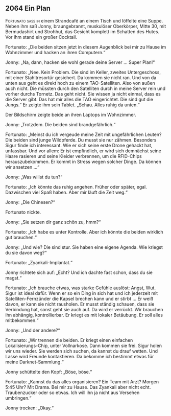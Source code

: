 ## **2064** Ein Plan

<span style="font-variant:small-caps;">Fortunato saß in</span> einem Strandcafé an einem Tisch und löffelte eine Suppe.
Neben ihm saß Jonny, braungebrannt, muskulöser Oberkörper, Mitte 30, mit Bermudashirt und Strohhut, das Gesicht komplett im Schatten des Hutes.
Vor ihm stand ein großer Cocktail.

Fortunato: „Die beiden sitzen jetzt in diesem Augenblick bei mir zu Hause im Wohnzimmer und hacken an ihren Computern.“

Jonny: „Na, dann, hacken sie wohl gerade deine Server ... Super Plan!“

Fortunato: „Nee.
Kein Problem.
Die sind im Keller, zweites Untergeschoss, mit einer Stahltresortür gesichert.
Da kommen sie nicht ran.
Und von da unten aus geht es direkt hoch zu einem TAO-Satelliten.
Also von außen auch nicht.
Die müssten durch den Satelliten durch in meine Server rein und vorher durchs Tornetz.
Das geht nicht.
Sie wissen ja nicht einmal, dass es die Server gibt.
Das hat mir alles die TAO eingerichtet.
Die sind gut die Jungs.“
Er zeigte ihm sein Tablet.
„Schau.
Alles ruhig da unten.“

Der Bildschirm zeigte beide an ihren Laptops im Wohnzimmer.

Jonny: „Trotzdem.
Die beiden sind brandgefährlich.“

Fortunato: „Meinst du ich vergeude meine Zeit mit ungefährlichen Leuten?
Die beiden sind junge Wildpferde.
Du musst sie nur zähmen.
Besonders Sigur finde ich interessant.
Wie er sich seine erste Drone gehackt hat, unfassbar.
Und vor allem: Er ist empfindlich, er wird sich demnächst seine Haare rasieren und seine Kleider verbrennen, um die RFID-Chips herauszubekommen.
Er kommt in Stress wegen solcher Dinge.
Da können wir ansetzen ...“

Jonny: „Was willst du tun?“

Fortunato: „Ich könnte das ruhig angehen.
Früher oder später, egal.
Dazwischen viel Spaß haben.
Aber mir läuft die Zeit weg.“

Jonny: „Die Chinesen?“

Fortunato nickte.

Jonny: „Sie setzen dir ganz schön zu, hmm?“

Fortunato: „Ich habe es unter Kontrolle.
Aber ich könnte die beiden wirklich gut brauchen.“

Jonny: „Und wie?
Die sind stur.
Sie haben eine eigene Agenda.
Wie kriegst du sie davon weg?“

Fortunato: „Zyankali-Implantat.“

Jonny richtete sich auf: „Echt?
Und ich dachte fast schon, dass du sie magst.“

Fortunato: „Ich brauche etwas, was starke Gefühle auslöst: Angst, Wut.
Sigur ist ideal dafür.
Wenn er so ein Ding in sich hat und ich jederzeit mit Satelliten-Fernzünder die Kapsel brechen kann und er stirbt ...
Er weiß davon, er kann sie nicht rausholen.
Er musst ständig schauen, dass sie Verbindung hat, sonst geht sie auch auf.
Da wird er verrückt.
Wir brauchen ihn abhängig, kontrollierbar.
Er kriegt es mit lokaler Betäubung.
Er soll alles mitbekommen.“

Jonny: „Und der andere?“

Fortunato: „Wir trennen die beiden.
Er kriegt einen einfachen Lokalisierungs-Chip, unter Vollnarkose.
Dann kommen sie frei.
Sigur holen wir uns wieder.
Sie werden sich suchen, da kannst du drauf wetten.
Und Lasse wird Freunde kontaktieren.
Da bekomme ich bestimmt etwas für meine Darknet-Sammlung.“

Jonny schüttelte den Kopf: „Böse, böse.“

Fortunato: „Kannst du das alles organisieren?
Ein Team mit Arzt?
Morgen 5:45 Uhr?
Mit Drama.
Bei mir zu Hause.
Das Zyankali aber nicht echt.
Traubenzucker oder so etwas.
Ich will ihn ja nicht aus Versehen umbringen.“

Jonny trocken: „Okay.“
